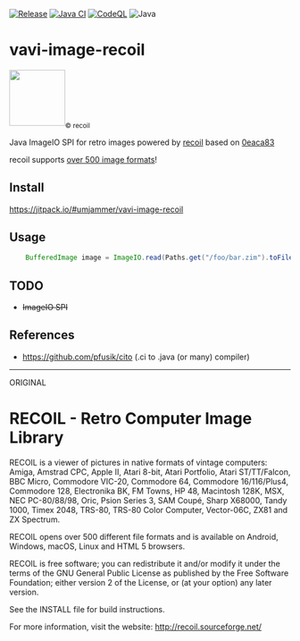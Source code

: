 [![Release](https://jitpack.io/v/vavi-image-recoil/${artifactId}.svg)](https://jitpack.io/#vavi-image-recoil/${artifactId})
[![Java CI](https://github.com/vavi-image-recoil/${artifactId}/actions/workflows/maven.yml/badge.svg)](https://github.com/vavi-image-recoil/${artifactId}/actions/workflows/maven.yml)
[![CodeQL](https://github.com/vavi-image-recoil/${artifactId}/actions/workflows/codeql.yml/badge.svg)](https://github.com/vavi-image-recoil/${artifactId}/actions/workflows/codeql-analysis.yml)
![Java](https://img.shields.io/badge/Java-8-b07219)

# vavi-image-recoil

<img src="https://sourceforge.net/p/recoil/code/ci/master/tree/recoil-512x512.png?format=raw" width="100" /><sub>© recoil</sub>

Java ImageIO SPI for retro images powered by [recoil](https://sourceforge.net/projects/recoil/) based on [0eaca83](https://github.com/umjammer/vavi-image-recoil/commit/0eaca83b836e84bdf7843f08c3579341e8c819f6)

recoil supports [over 500 image formats](https://recoil.sourceforge.net/formats.html)!

## Install

https://jitpack.io/#umjammer/vavi-image-recoil

## Usage

```java
    BufferedImage image = ImageIO.read(Paths.get("/foo/bar.zim").toFile());
```


## TODO

 * ~~ImageIO SPI~~

## References

 * https://github.com/pfusik/cito (.ci to .java (or many) compiler)

---

ORIGINAL

RECOIL - Retro Computer Image Library
=====================================

RECOIL is a viewer of pictures in native formats of vintage computers:
Amiga, Amstrad CPC, Apple II, Atari 8-bit, Atari Portfolio, Atari ST/TT/Falcon,
BBC Micro, Commodore VIC-20, Commodore 64, Commodore 16/116/Plus4,
Commodore 128, Electronika BK, FM Towns, HP 48, Macintosh 128K, MSX,
NEC PC-80/88/98, Oric, Psion Series 3, SAM Coupé, Sharp X68000, Tandy 1000,
Timex 2048, TRS-80, TRS-80 Color Computer, Vector-06C, ZX81 and ZX Spectrum.

RECOIL opens over 500 different file formats
and is available on Android, Windows, macOS, Linux and HTML 5 browsers.

RECOIL is free software; you can redistribute it and/or modify it
under the terms of the GNU General Public License as published
by the Free Software Foundation; either version 2 of the License,
or (at your option) any later version.

See the INSTALL file for build instructions.

For more information, visit the website: http://recoil.sourceforge.net/
